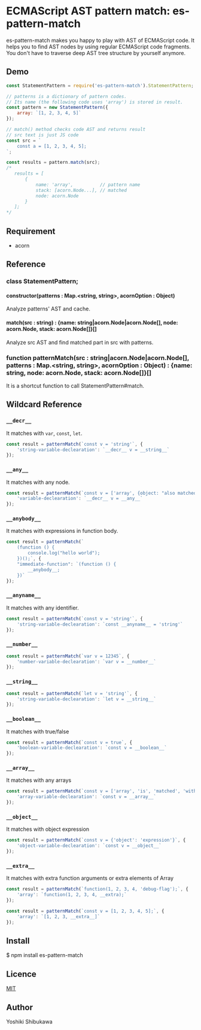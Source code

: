 # ECMAScript AST pattern match: es-pattern-match

es-pattern-match makes you happy to play with AST of ECMAScript code.
It helps you to find AST nodes by using regular ECMAScript code fragments.
You don't have to traverse deep AST tree structure by yourself anymore.

## Demo

```js
const StatementPattern = require('es-pattern-match').StatementPattern;

// patterns is a dictionary of pattern codes.
// Its name (the following code uses 'array') is stored in result.
const pattern = new StatementPattern({
    array: `[1, 2, 3, 4, 5]`
});

// match() method checks code AST and returns result
// src text is just JS code
const src = `
    const a = [1, 2, 3, 4, 5];
`;

const results = pattern.match(src);
/*
   results = [
       {
           name: 'array',          // pattern name
           stack: [acorn.Node...], // matched 
           node: acorn.Node
       }
   ];
*/
```

## Requirement

* acorn

## Reference

### class StatementPattern;

#### constructor(patterns : Map.<string, string>, acornOption : Object)

Analyze patterns' AST and cache.

#### match(src : string) : {name: string|acorn.Node|acorn.Node[], node: acorn.Node, stack: acorn.Node[]}[]

Analyze src AST and find matched part in src with patterns.

### function patternMatch(src : string|acorn.Node|acorn.Node[], patterns : Map.<string, string>, acornOption : Object) : {name: string, node: acorn.Node, stack: acorn.Node[]}[]

It is a shortcut function to call StatementPattern#match.

## Wildcard Reference

### ``__decr__``

It matches with ``var``, ``const``, ``let``.

```js
const result = patternMatch(`const v = 'string'`, {
    'string-variable-declearation': `__decr__ v = __string__`
});
```

### ``__any__``

It matches with any node.

```js
const result = patternMatch(`const v = ['array', {object: "also matched"}]`, {
    'variable-declearation': `__decr__ v = __any__`
});
```

### ``__anybody__``

It matches with expressions in function body.

```js
const result = patternMatch(`
    (function () {
        console.log("hello world");
    })();`, {
    "immediate-function": `(function () {
        __anybody__;
    })`
});
```

### ``__anyname__``

It matches with any identifier.

```js
const result = patternMatch(`const v = 'string'`, {
    'string-variable-declearation': `const __anyname__ = 'string'`
});
```

### ``__number__``

```js
const result = patternMatch(`var v = 12345`, {
    'number-variable-declearation': `var v = __number__`
});
```

### ``__string__``

```js
const result = patternMatch(`let v = 'string'`, {
    'string-variable-declearation': `let v = __string__`
});
```

### ``__boolean__``

It matches with true/false

```js
const result = patternMatch(`const v = true`, {
    'boolean-variable-declearation': `const v = __boolean__`
});
```

### ``__array__``

It matches with any arrays

```js
const result = patternMatch(`const v = ['array', 'is', 'matched', 'with', '__array__']`, {
    'array-variable-declearation': `const v = __array__`
});
```

### ``__object__``

It matches with object expression

```js
const result = patternMatch(`const v = {'object': 'expression'}`, {
    'object-variable-declearation': `const v = __object__`
});
```

### ``__extra__``

It matches with extra function arguments or extra elements of Array

```js
const result = patternMatch(`function(1, 2, 3, 4, 'debug-flag');`, {
    'array': `function(1, 2, 3, 4, __extra);`
});
```

```js
const result = patternMatch(`const v = [1, 2, 3, 4, 5];`, {
    'array': `[1, 2, 3, __extra__]`
});
```

## Install

$ npm install es-pattern-match

## Licence

[MIT](https://shibu.mit-license.org/)

## Author

Yoshiki Shibukawa
